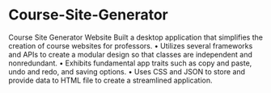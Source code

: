 # Course-Site-Generator
Course Site Generator Website 
Built a desktop application that simplifies the creation of course websites for professors.
• Utilizes several frameworks and APIs to create a modular design so that classes are independent and nonredundant.
• Exhibits fundamental app traits such as copy and paste, undo and redo, and saving options.
• Uses CSS and JSON to store and provide data to HTML file to create a streamlined application.
